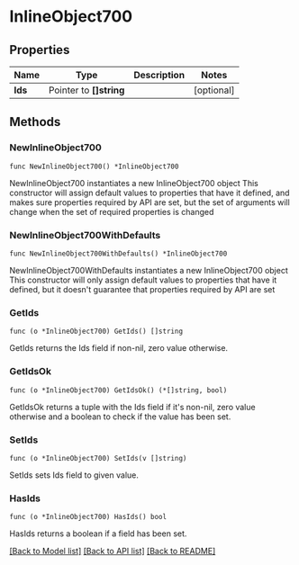 # InlineObject700

## Properties

Name | Type | Description | Notes
------------ | ------------- | ------------- | -------------
**Ids** | Pointer to **[]string** |  | [optional] 

## Methods

### NewInlineObject700

`func NewInlineObject700() *InlineObject700`

NewInlineObject700 instantiates a new InlineObject700 object
This constructor will assign default values to properties that have it defined,
and makes sure properties required by API are set, but the set of arguments
will change when the set of required properties is changed

### NewInlineObject700WithDefaults

`func NewInlineObject700WithDefaults() *InlineObject700`

NewInlineObject700WithDefaults instantiates a new InlineObject700 object
This constructor will only assign default values to properties that have it defined,
but it doesn't guarantee that properties required by API are set

### GetIds

`func (o *InlineObject700) GetIds() []string`

GetIds returns the Ids field if non-nil, zero value otherwise.

### GetIdsOk

`func (o *InlineObject700) GetIdsOk() (*[]string, bool)`

GetIdsOk returns a tuple with the Ids field if it's non-nil, zero value otherwise
and a boolean to check if the value has been set.

### SetIds

`func (o *InlineObject700) SetIds(v []string)`

SetIds sets Ids field to given value.

### HasIds

`func (o *InlineObject700) HasIds() bool`

HasIds returns a boolean if a field has been set.


[[Back to Model list]](../README.md#documentation-for-models) [[Back to API list]](../README.md#documentation-for-api-endpoints) [[Back to README]](../README.md)


